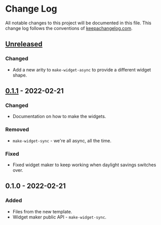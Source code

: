 # Change Log
All notable changes to this project will be documented in this file. This change log follows the conventions of [keepachangelog.com](http://keepachangelog.com/).

## [Unreleased]
### Changed
- Add a new arity to `make-widget-async` to provide a different widget shape.

## [0.1.1] - 2022-02-21
### Changed
- Documentation on how to make the widgets.

### Removed
- `make-widget-sync` - we're all async, all the time.

### Fixed
- Fixed widget maker to keep working when daylight savings switches over.

## 0.1.0 - 2022-02-21
### Added
- Files from the new template.
- Widget maker public API - `make-widget-sync`.

[Unreleased]: https://github.com/your-name/vendas/compare/0.1.1...HEAD
[0.1.1]: https://github.com/your-name/vendas/compare/0.1.0...0.1.1
